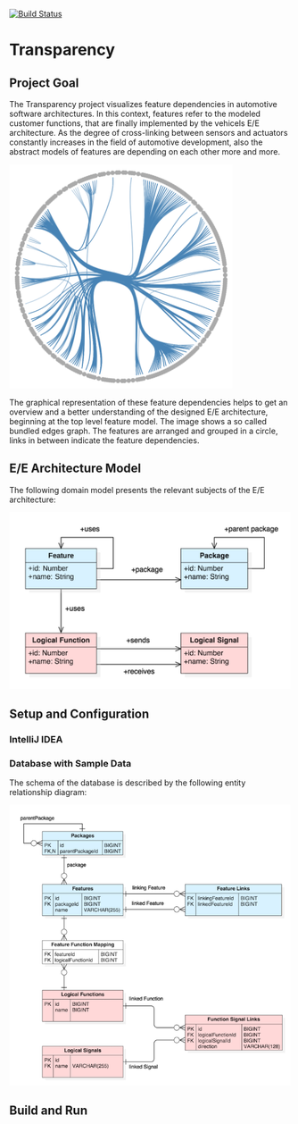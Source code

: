 [![Build Status](https://travis-ci.com/StefanCimander/transparency.svg?token=f9aSHki9zHJ2Ax9f2WQC&branch=develop)](https://travis-ci.com/StefanCimander/transparency)

# Transparency

## Project Goal

The Transparency project visualizes feature dependencies in automotive software architectures. In this context, features refer to the modeled customer functions, that are finally implemented by the vehicels E/E architecture. As the degree of cross-linking between sensors and actuators constantly increases in the field of automotive development, also the abstract models of features are depending on each other more and more.

<img src="img/bundled-edges-graph.png" alt="Bundled Edges Graph" width="400" />

The graphical representation of these feature dependencies helps to get an overview and a better understanding of the designed E/E architecture, beginning at the top level feature model. The image shows a so called bundled edges graph. The features are arranged and grouped in a circle, links in between indicate the feature dependencies.

## E/E Architecture Model

The following domain model presents the relevant subjects of the E/E architecture:

![Domain Model](doc/domain-model.png)

## Setup and Configuration 

### IntelliJ IDEA

### Database with Sample Data

The schema of the database is described by the following entity relationship diagram:

![ER Diagram](doc/entity-relationship-diagram.png)

## Build and Run
